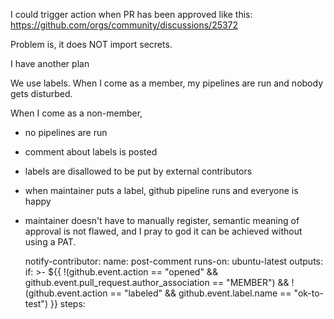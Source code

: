 I could trigger action when PR has been approved like this:
https://github.com/orgs/community/discussions/25372

Problem is, it does NOT import secrets.

I have another plan

We use labels.
When I come as a member, my pipelines are run and nobody gets disturbed.

When I come as a non-member,
- no pipelines are run
- comment about labels is posted
- labels are disallowed to be put by external contributors
- when maintainer puts a label, github pipeline runs and everyone is happy
- maintainer doesn't have to manually register, semantic meaning of approval is not flawed, and 
  I pray to god it can be achieved without using a PAT.

  notify-contributor:
    name: post-comment
    runs-on: ubuntu-latest
    outputs:
      if: >- 
        ${{ !(github.event.action == "opened" && 
              github.event.pull_request.author_association == "MEMBER") &&
            !(github.event.action == "labeled" && 
              github.event.label.name == "ok-to-test") }}
      steps:
        
